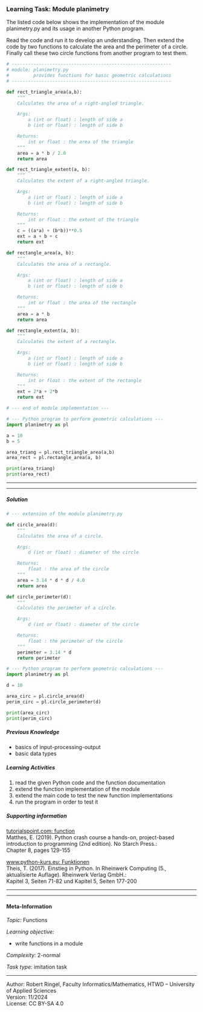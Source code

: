 ### Learning Task: Module planimetry

The listed code below shows the implementation of the module planimetry.py and its usage in another Python program.  

Read the code and run it to develop an understanding. Then extend the code by two functions to calculate the area 
and the perimeter of a circle. Finally call these two circle functions from another program to test them.

``` python
# -----------------------------------------------------------
# module: planimetry.py
#         provides functions for basic geometric calculations
# -----------------------------------------------------------

def rect_triangle_area(a,b):
	"""
	Calculates the area of a right-angled triangle.

	Args:
		a (int or float) : length of side a
		b (int or float) : length of side b

	Returns:
		int or float : the area of the triangle
	"""
	area = a * b / 2.0
	return area

def rect_triangle_extent(a, b):
	"""
	Calculates the extent of a right-angled triangle.

	Args:
		a (int or float) : length of side a
		b (int or float) : length of side b

	Returns:
		int or float : the extent of the triangle
	"""
	c = ((a*a) + (b*b))**0.5
	ext = a + b + c
	return ext

def rectangle_area(a, b):
	"""
	Calculates the area of a rectangle.

	Args:
		a (int or float) : length of side a
		b (int or float) : length of side b

	Returns:
		int or float : the area of the rectangle
	"""
	area = a * b
	return area

def rectangle_extent(a, b):
	"""
	Calculates the extent of a rectangle.

	Args:
		a (int or float) : length of side a
		b (int or float) : length of side b

	Returns:
		int or float : the extent of the rectangle
	"""
	ext = 2*a + 2*b
	return ext

# --- end of module implementation ---

# --- Python program to perform geometric calculations ---
import planimetry as pl

a = 10
b = 5

area_triang = pl.rect_triangle_area(a,b)
area_rect = pl.rectangle_area(a, b)

print(area_triang)
print(area_rect)
```
---------------------------------------
---------------------------------------

##### Solution

``` python
# --- extension of the module planimetry.py

def circle_area(d):
	"""
	Calculates the area of a circle.

	Args:
		d (int or float) : diameter of the circle

	Returns:
		float : the area of the circle
	"""
	area = 3.14 * d * d / 4.0
	return area

def circle_perimeter(d):
	"""
	Calculates the perimeter of a circle.

	Args:
		d (int or float) : diameter of the circle

	Returns:
		float : the perimeter of the circle
	"""
	perimeter = 3.14 * d
	return perimeter

# --- Python program to perform geometric calculations ---
import planimetry as pl

d = 10

area_circ = pl.circle_area(d)
perim_circ = pl.circle_perimeter(d)

print(area_circ)
print(perim_circ)
```

##### Previous Knowledge

- basics of input-processing-output
- basic data types
  
##### Learning Activities

1) read the given Python code and the function documentation
2) extend the function implementation of the module
3) extend the main code to test the new function implementations
4) run the program in order to test it

##### Supporting information

[tutorialspoint.com: function](https://www.tutorialspoint.com/python/python_functions.htm)  
Matthes, E. (2019). Python crash course a hands-on, project-based introduction to programming (2nd edition). No Starch Press.:  
Chapter 8, pages 129-155  

[www.python-kurs.eu: Funktionen](https://www.python-kurs.eu/python3_funktionen.php)  
Theis, T. (2017). Einstieg in Python. In Rheinwerk Computing (5., aktualisierte Auflage). Rheinwerk Verlag GmbH.:   
Kapitel 3, Seiten 71-82 und Kapitel 5, Seiten 177-200

---------------------------------------
---------------------------------------
#### Meta-Information
*Topic:*  Functions 

*Learning objective:*  
- write functions in a module

[//]: # "learning objective: 3-function"
[//]: # "previous knowledge: 2-ipo"

*Complexity:*  2-normal 

*Task type:*  imitation task 

----
Author: Robert Ringel, Faculty Informatics/Mathematics, HTWD – University of Applied Sciences  
Version: 11/2024            
License: CC BY-SA 4.0
